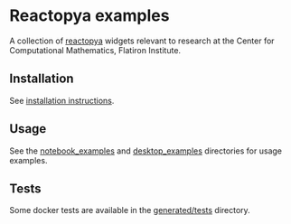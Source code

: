 # Reactopya examples

A collection of [reactopya](https://github.com/flatironinstitute/reactopya) widgets relevant to research at the Center for Computational Mathematics, Flatiron Institute.

## Installation

See [installation instructions](generated/docs/install.md).

## Usage

See the [notebook_examples](notebook_examples) and [desktop_examples](desktop_examples) directories for usage examples.

## Tests

Some docker tests are available in the [generated/tests](generated/tests) directory.